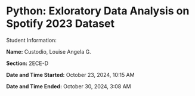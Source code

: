 # Python: Exloratory Data Analysis on Spotify 2023 Dataset

Student Information:

**Name:** Custodio, Louise Angela G.  

**Section:** 2ECE-D  

**Date and Time Started:** October 23, 2024, 10:15 AM  

**Date and Time Ended:** October 30, 2024, 3:08 AM

  
